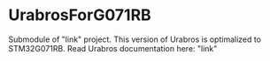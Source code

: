 # UrabrosForG071RB

Submodule of "link" project.
This version of Urabros is optimalized to STM32G071RB.
Read Urabros documentation here: "link"
